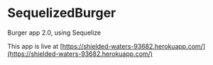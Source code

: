 # SequelizedBurger
Burger app 2.0, using Sequelize


This app is live at [https://shielded-waters-93682.herokuapp.com/](https://shielded-waters-93682.herokuapp.com/)
